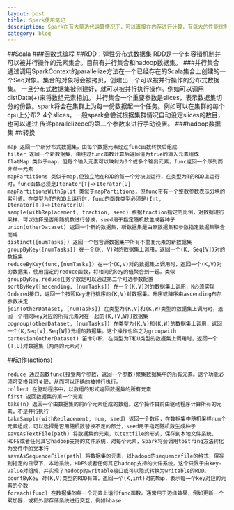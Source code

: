 ```yaml
---
layout: post
title: Spark使用笔记
description: Spark在有大量迭代运算情况下，可以直接在内存进行计算，有巨大的性能优势，阔以学习了解下。
category: blog
---
```


##Scala
###函数式编程
##RDD：弹性分布式数据集
RDD是一个有容错机制并可以被并行操作的元素集合。目前有并行集合和hadoop数据集。
###并行集合
通过调用SparkContext的parallelize方法在一个已经存在的Scala集合上创建的一个Seq对象。集合的对象将会被拷贝，创建出一个可以被并行操作的分布式数据集。
一旦分布式数据集被创建好，就可以被并行执行操作。例如可以调用distData(_+_)来将数组元素相加。
并行集合一个重要参数是slices，表示数据集切分的份数。spark将会在集群上为每一份数据起一个任务。例如可以在集群的每个cpu上分布2-4个slices。一般spark会尝试根据集群情况自动设定slices的数目，也可以通过
传递parallelizede的第二个参数来进行手动设置。
###hadoop数据集
##转换
    
    map 返回一个新分布式数据集，由每个数据元素经过func函数转换后组成
    filter 返回一个新数据集，由经过func函数计算后返回值为true的输入元素组成
    flatMap 类似于map，但每个输入元素可以映射为0个或多个输出元素，func返回一个序列而非单一元素
    mapPartitions 类似于map,但独立地在RDD的每一个分块上运行，在类型为T的RDD上运行时，func函数必须是Iterator[T]=>Iterator[U]
    mapPartitionsWithSplit 类似于mapPartitions，但func带有一个整数参数表示分块的索引值。在类型为T的RDD上运行时，func的函数类型必须是(Int, Iterator[T])=>Iterator[U]
    sample(withReplacement, fraction, seed) 根据fraction指定的比例，对数据进行采样，可以选择是否用随机数进行替换，seed用于指定随机数生成器种子
    union(otherDataset) 返回一个新的数据集，新数据集是由原数据集和参数指定数据集联合而成
    distinct([numTasks]) 返回一个包含源数据集中所有不重复元素的新数据集
    groupByKey([numTasks]) 在一个(K, V)对的数据集上调用，返回一个(K, Seq[V])对的数据集
    reduceByKey(func,[numTasks]) 在一个(K,V)对的数据集上调用时，返回一个(K,V)对的数据集，使用指定的reduce函数，将相同的key的值聚合到一起。类似groupByKey,reduce任务个数是可以通过第二个可选参数配置
    sortByKey([ascending, [numTasks]) 在一个(K,V)对的数据集上调用，K必须实现Ordered接口，返回一个按照Key进行排序的(K,V)对数据集。升序或降序由ascending布尔参数决定
    join(otherDataset, [numTasks]) 在类型为(K,V)和(K,W)类型的数据集上调用时，返回一个相同key对应的所有元素对在一起的(K,(V,W))数据集
    cogroup(otherDataset, [numTasks]) 在类型为(K,V)和(K,W)的数据集上调用，返回一个(K,Seq[V],Seq[W])元组的数据集。这个操作也称之为groupwith
    cartesian(otherDataset) 笛卡尔积，在类型为T和U类型的数据集上调用时，返回一个(T,U)对数据集（两两的元素对)

##动作(actions)
    
    reduce 通过函数func(接受两个参数，返回一个参数)聚集数据集中的所有元素。这个功能必须可交换且可关联，从而可以正确的被并行执行。
    collect 在驱动程序中，以数组的形式返回数据集的所有元素
    first 返回数据集的第一个元素
    take(n) 返回一个由数据集的前n个元素组成的数组。这个操作目前由驱动程序计算所有的元素，不是并行执行
    takeSample(withReplacement, num, seed) 返回一个数组，在数据集中随机采样num个元素组成，可以选择是否用随机数替换不足的部分，seed用于指定随机数生成种子
    saveAsTextFile(path) 将数据集的元素，以textfile的形式，保存到本地文件系统，HDFS或者任何其它hadoop支持的文件系统，对每个元素，Spark将会调用toString方法转化为文件中的文本行
    saveAsSequenceFile(path) 将数据集的元素，以hadoop的sequencefile的格式，保存到指定的目录下，本地系统，HDFS或者任何其它hadoop支持的文件系统，这个只限于由key-value对组成，并实现了hadoop的writable接口或可以隐式转换为writable的RDD。
    countByKey 对(K,V)类型的RDD有效，返回一个(K,int)对的Map，表示每一个key对应的元素的个数
    foreach(func) 在数据集的每一个元素上运行func函数。通常用于边缘效果，例如更新一个累加器，或和外部存储系统进行交互，例如hbase

    


